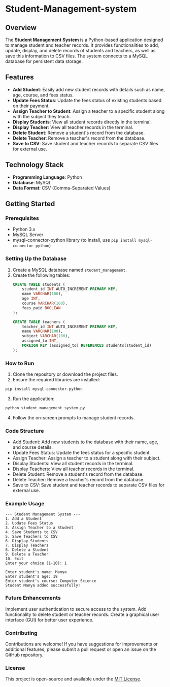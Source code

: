 # Student-Management-system


## Overview
The **Student Management System** is a Python-based application designed to manage student and teacher records. It provides functionalities to add, update, display, and delete records of students and teachers, as well as save this information to CSV files. The system connects to a MySQL database for persistent data storage.

## Features
- **Add Student**: Easily add new student records with details such as name, age, course, and fees status.
- **Update Fees Status**: Update the fees status of existing students based on their payment.
- **Assign Teacher to Student**: Assign a teacher to a specific student along with the subject they teach.
- **Display Students**: View all student records directly in the terminal.
- **Display Teacher**: View all teacher records in the terminal.
- **Delete Student**: Remove a student's record from the database.
- **Delete Teacher**: Remove a teacher's record from the database.
- **Save to CSV**: Save student and teacher records to separate CSV files for external use.

## Technology Stack
- **Programming Language**: Python
- **Database**: MySQL
- **Data Format**: CSV (Comma-Separated Values)

## Getting Started
### Prerequisites
- Python 3.x
- MySQL Server
- mysql-connector-python library (to install, use `pip install mysql-connector-python`)

### Setting Up the Database
1. Create a MySQL database named `student_management`.
2. Create the following tables:
   ```sql
   CREATE TABLE students (
       student_id INT AUTO_INCREMENT PRIMARY KEY,
       name VARCHAR(100),
       age INT,
       course VARCHAR(100),
       fees_paid BOOLEAN
   );

   CREATE TABLE teachers (
       teacher_id INT AUTO_INCREMENT PRIMARY KEY,
       name VARCHAR(100),
       subject VARCHAR(100),
       assigned_to INT,
       FOREIGN KEY (assigned_to) REFERENCES students(student_id)
   );
### How to Run

1. Clone the repository or download the project files.
2. Ensure the required libraries are installed:
  ```Python
pip install mysql-connector-python
 ```

3. Run the application:
  ```Python
python student_management_system.py
```
4. Follow the on-screen prompts to manage student records.

### Code Structure
- Add Student: Add new students to the database with their name, age, and course details.
- Update Fees Status: Update the fees status for a specific student.
- Assign Teacher: Assign a teacher to a student along with their subject.
- Display Students: View all student records in the terminal.
- Display Teachers: View all teacher records in the terminal.
- Delete Student: Remove a student's record from the database.
- Delete Teacher: Remove a teacher's record from the database.
- Save to CSV: Save student and teacher records to separate CSV files for external use.

###  Example Usage
```
--- Student Management System ---
1. Add a Student
2. Update Fees Status
3. Assign Teacher to a Student
4. Save Students to CSV
5. Save Teachers to CSV
6. Display Students
7. Display Teachers
8. Delete a Student
9. Delete a Teacher
10. Exit
Enter your choice (1-10): 1

Enter student's name: Manya
Enter student's age: 19
Enter student's course: Computer Science
Student Manya added successfully!
```
### Future Enhancements
Implement user authentication to secure access to the system.
Add functionality to delete student or teacher records.
Create a graphical user interface (GUI) for better user experience.

### Contributing
Contributions are welcome! If you have suggestions for improvements or additional features, please submit a pull request or open an issue on the GitHub repository.

### License
This project is open-source and available under the [MIT License](LICENSE).

